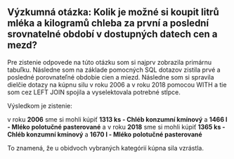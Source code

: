 ## Výzkumná otázka: Kolik je možné si koupit litrů mléka a kilogramů chleba za první a poslední srovnatelné období v dostupných datech cen a mezd?

Pre zistenie odpovede na túto otázku som si najprv zobrazila primárnu tabuľku.
Následne som na základe pomocných SQL dotazov zistila prvé a posledné porovnateľné obdobie cien a miezd.
Následne som si spravila dielčie dotazy na kúpnu silu v roku 2006 a v roku 2018 pomocou WITH a tie som cez LEFT JOIN spojila a vyselektovala potrebné stĺpce.

Výsledkom je zistenie:

v roku **2006** sme si mohli kúpiť **1313 ks - Chléb konzumní kmínový** a **1466 l - Mléko polotučné pasterované**
a
v roku **2018** sme si mohli kúpiť **1365 ks - Chléb konzumní kmínový** a **1670 l - Mléko polotučné pasterované**

To znamená, že u obidvoch vybraných kategórií kúpna sila vzrástla.
